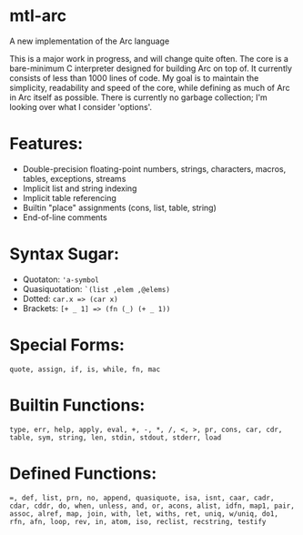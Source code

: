 mtl-arc
=======
A new implementation of the Arc language

This is a major work in progress, and will change quite often. 
The core is a bare-minimum C interpreter designed for building Arc on top of. 
It currently consists of less than 1000 lines of code. 
My goal is to maintain the simplicity, readability and speed of the core, while defining as much of Arc in Arc itself as possible. 
There is currently no garbage collection; I'm looking over what I consider 'options'.

Features:
=========
* Double-precision floating-point numbers, strings, characters, macros, tables, exceptions, streams
* Implicit list and string indexing
* Implicit table referencing
* Builtin "place" assignments (cons, list, table, string)
* End-of-line comments

Syntax Sugar:
=============
* Quotaton: ``` 'a-symbol ```
* Quasiquotation: ``` `(list ,elem ,@elems) ```
* Dotted: ``` car.x => (car x) ```
* Brackets: ``` [+ _ 1] => (fn (_) (+ _ 1)) ```

Special Forms:
==============
```quote, assign, if, is, while, fn, mac```

Builtin Functions:
==================
```type, err, help, apply, eval, +, -, *, /, <, >, pr, cons, car, cdr, table, sym, string, len, stdin, stdout, stderr, load```

Defined Functions:
==================
```=, def, list, prn, no, append, quasiquote, isa, isnt, caar, cadr, cdar, cddr, do, when, unless, and, or, acons, alist, idfn, map1, pair, assoc, alref, map, join, with, let, withs, ret, uniq, w/uniq, do1, rfn, afn, loop, rev, in, atom, iso, reclist, recstring, testify```